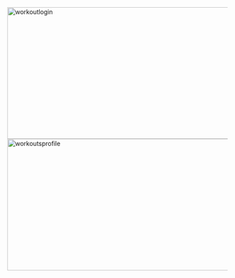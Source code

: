 <img  height="300" width="600" alt="workoutlogin" src="https://user-images.githubusercontent.com/102041426/171779059-d9a66e28-e3d7-4420-bb2e-ca59837129bc.png">
<img height="300" width="600" alt="workoutsprofile" src="https://user-images.githubusercontent.com/102041426/171779068-1c92241f-6b9f-4ea5-98ea-b4c01a79e395.png">
